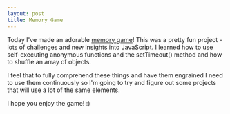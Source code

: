 ```yaml
---
layout: post
title: Memory Game
---
```

Today I've made an adorable <a href='http://rachelmcquirk.com/projects/memory' target='_blank'>memory game</a>! This was a pretty fun project - lots of challenges and new insights into JavaScript. I learned how to use self-executing anonymous functions and the setTimeout() method and how to shuffle an array of objects.

I feel that to fully comprehend these things and have them engrained I need to use them continuously so I'm going to try and figure out some projects that will use a lot of the same elements.

I hope you enjoy the game! :)
